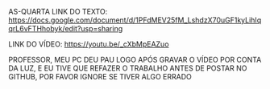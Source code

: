 AS-QUARTA
LINK DO TEXTO: https://docs.google.com/document/d/1PFdMEV25fM_LshdzX70uGF1kyLihIqqrL6vFTHhobyk/edit?usp=sharing

LINK DO VÍDEO: https://youtu.be/_cXbMpEAZuo

PROFESSOR, MEU PC DEU PAU LOGO APÓS GRAVAR O VÍDEO POR CONTA DA LUZ, E EU TIVE QUE REFAZER O TRABALHO ANTES DE POSTAR NO GITHUB, POR FAVOR IGNORE SE TIVER ALGO ERRADO
